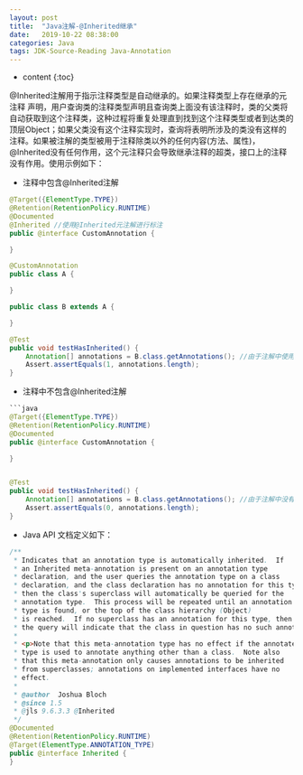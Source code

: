 ```yaml
---
layout: post
title:  "Java注解-@Inherited继承"
date:   2019-10-22 08:38:00
categories: Java 
tags: JDK-Source-Reading Java-Annotation
---
```


* content
{:toc}

@Inherited注解用于指示注释类型是自动继承的。如果注释类型上存在继承的元注释
声明，用户查询类的注释类型声明且查询类上面没有该注释时，类的父类将自动获取到这个注释类，这种过程将重复处理直到找到这个注释类型或者到达类的顶层Object；如果父类没有这个注释实现时，查询将表明所涉及的类没有这样的注释。如果被注解的类型被用于注释除类以外的任何内容(方法、属性)，@Inherited没有任何作用，这个元注释只会导致继承注释的超类，接口上的注释没有作用。使用示例如下：






- 注释中包含@Inherited注解

```java
@Target({ElementType.TYPE})
@Retention(RetentionPolicy.RUNTIME)
@Documented
@Inherited //使用@Inherited元注解进行标注
public @interface CustomAnnotation {

}

@CustomAnnotation
public class A {

}

public class B extends A {

}

@Test
public void testHasInherited() {
    Annotation[] annotations = B.class.getAnnotations(); //由于注解中使用@Inherited元注解，B类也就从A中继承了@CustomAnnotation注解
    Assert.assertEquals(1, annotations.length);
}

```

- 注释中不包含@Inherited注解


```java
```java
@Target({ElementType.TYPE})
@Retention(RetentionPolicy.RUNTIME)
@Documented
public @interface CustomAnnotation {

}


@Test
public void testHasInherited() {
    Annotation[] annotations = B.class.getAnnotations(); //由于注解中没有使用@Inherited元注解，B类也就不能从A中继承了@CustomAnnotation注解
    Assert.assertEquals(0, annotations.length);
}

```
- Java API 文档定义如下：

```java
/**
 * Indicates that an annotation type is automatically inherited.  If
 * an Inherited meta-annotation is present on an annotation type
 * declaration, and the user queries the annotation type on a class
 * declaration, and the class declaration has no annotation for this type,
 * then the class's superclass will automatically be queried for the
 * annotation type.  This process will be repeated until an annotation for this
 * type is found, or the top of the class hierarchy (Object)
 * is reached.  If no superclass has an annotation for this type, then
 * the query will indicate that the class in question has no such annotation.
 *
 * <p>Note that this meta-annotation type has no effect if the annotated
 * type is used to annotate anything other than a class.  Note also
 * that this meta-annotation only causes annotations to be inherited
 * from superclasses; annotations on implemented interfaces have no
 * effect.
 *
 * @author  Joshua Bloch
 * @since 1.5
 * @jls 9.6.3.3 @Inherited
 */
@Documented
@Retention(RetentionPolicy.RUNTIME)
@Target(ElementType.ANNOTATION_TYPE)
public @interface Inherited {
}
```